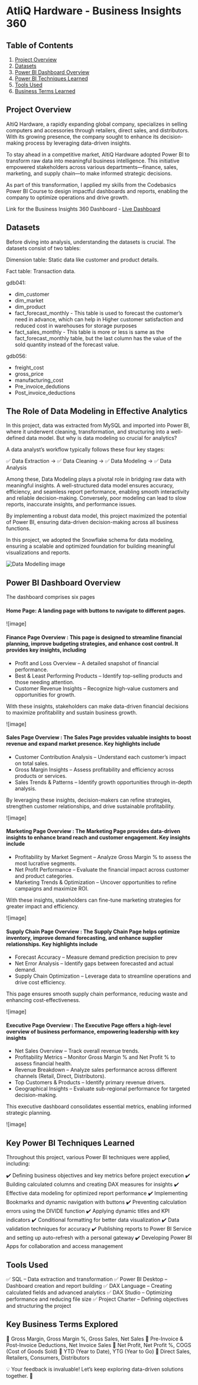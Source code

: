 # AtliQ Hardware - Business Insights 360


## Table of Contents

1. [Project Overview](#project-overview)
2. [Datasets](#datasets)
3. [Power BI Dashboard Overview](#power-bi-dashboard-overview)
4. [Power BI Techniques Learned](#power-bi-techniques-learned)
5. [Tools Used](#tools-used)
6. [Business Terms Learned](#business-terms-learned)

## Project Overview

AltiQ Hardware, a rapidly expanding global company, specializes in selling computers and accessories through retailers, direct sales, and distributors. With its growing presence, the company sought to enhance its decision-making process by leveraging data-driven insights.

To stay ahead in a competitive market, AltiQ Hardware adopted Power BI to transform raw data into meaningful business intelligence. This initiative empowered stakeholders across various departments—finance, sales, marketing, and supply chain—to make informed strategic decisions.

As part of this transformation, I applied my skills from the Codebasics Power BI Course to design impactful dashboards and reports, enabling the company to optimize operations and drive growth.

Link for the Business Insights 360 Dashboard - [Live Dashboard](https://app.powerbi.com/view?r=eyJrIjoiZGJiNDcxNWYtYjE2MC00ZTE0LWI1YWUtNDgzMGY2ZDFiZGIxIiwidCI6ImRmODY3OWNkLWE4MGUtNDVkOC05OWFjLWM4M2VkN2ZmOTVhMCJ9)

## Datasets

Before diving into analysis, understanding the datasets is crucial. The datasets consist of two tables:

Dimension table: Static data like customer and product details.

Fact table: Transaction data.

gdb041:


- dim_customer
- dim_market
- dim_product
- fact_forecast_monthly - This table is used to forecast the customer’s need in advance, which can help in Higher customer satisfaction and reduced cost in warehouses for storage purposes
- fact_sales_monthly - This table is more or less is same as the fact_forecast_monthly table, but the last column has the value of the sold quantity instead of the forecast value.

gdb056:

- freight_cost
- gross_price
- manufacturing_cost
- Pre_invoice_dedutions
- Post_invoice_deductions


## The Role of Data Modeling in Effective Analytics
In this project, data was extracted from MySQL and imported into Power BI, where it underwent cleaning, transformation, and structuring into a well-defined data model. But why is data modeling so crucial for analytics?

A data analyst’s workflow typically follows these four key stages:

✅ Data Extraction → ✅ Data Cleaning → ✅ Data Modeling → ✅ Data Analysis

Among these, Data Modeling plays a pivotal role in bridging raw data with meaningful insights. A well-structured data model ensures accuracy, efficiency, and seamless report performance, enabling smooth interactivity and reliable decision-making. Conversely, poor modeling can lead to slow reports, inaccurate insights, and performance issues.

By implementing a robust data model, this project maximized the potential of Power BI, ensuring data-driven decision-making across all business functions.

In this project, we adopted the Snowflake schema for data modeling, ensuring a scalable and optimized foundation for building meaningful visualizations and reports.

![Data Modelling image](https://github.com/AlekhyaVankayala09/Business-Insights-360/blob/ef8a757b51b24c2bde52040fc0dbbc63049fcef6/Data%20Modelling%20image.jpg)

## Power BI Dashboard Overview

The dashboard comprises six pages

#### Home Page: A landing page with buttons to navigate to different pages.

![image]

#### Finance Page Overview : This page is designed to streamline financial planning, improve budgeting strategies, and enhance cost control. It provides key insights, including

- Profit and Loss Overview – A detailed snapshot of financial performance.
- Best & Least Performing Products – Identify top-selling products and those needing attention.
- Customer Revenue Insights – Recognize high-value customers and opportunities for growth.

With these insights, stakeholders can make data-driven financial decisions to maximize profitability and sustain business growth.

![image]

#### Sales Page Overview : The Sales Page provides valuable insights to boost revenue and expand market presence. Key highlights include

- Customer Contribution Analysis – Understand each customer’s impact on total sales.
- Gross Margin Insights – Assess profitability and efficiency across products or services.
- Sales Trends & Patterns – Identify growth opportunities through in-depth analysis.

By leveraging these insights, decision-makers can refine strategies, strengthen customer relationships, and drive sustainable profitability.

![image]

#### Marketing Page Overview : The Marketing Page provides data-driven insights to enhance brand reach and customer engagement. Key insights include

- Profitability by Market Segment – Analyze Gross Margin % to assess the most lucrative segments.
- Net Profit Performance – Evaluate the financial impact across customer and product categories.
- Marketing Trends & Optimization – Uncover opportunities to refine campaigns and maximize ROI.
  
With these insights, stakeholders can fine-tune marketing strategies for greater impact and efficiency.

![image]

#### Supply Chain Page Overview : The Supply Chain Page helps optimize inventory, improve demand forecasting, and enhance supplier relationships. Key highlights include

- Forecast Accuracy – Measure demand prediction precision to prev
- Net Error Analysis – Identify gaps between forecasted and actual demand.
- Supply Chain Optimization – Leverage data to streamline operations and drive cost efficiency.

This page ensures smooth supply chain performance, reducing waste and enhancing cost-effectiveness.

![image]

#### Executive Page Overview : The Executive Page offers a high-level overview of business performance, empowering leadership with key insights

- Net Sales Overview – Track overall revenue trends.
- Profitability Metrics – Monitor Gross Margin % and Net Profit % to assess financial health.
- Revenue Breakdown – Analyze sales performance across different channels (Retail, Direct, Distributors).
- Top Customers & Products – Identify primary revenue drivers.
- Geographical Insights – Evaluate sub-regional performance for targeted decision-making.

This executive dashboard consolidates essential metrics, enabling informed strategic planning.

![image]


## Key Power BI Techniques Learned
Throughout this project, various Power BI techniques were applied, including:

✔️ Defining business objectives and key metrics before project execution
✔️ Building calculated columns and creating DAX measures for insights
✔️ Effective data modeling for optimized report performance
✔️ Implementing Bookmarks and dynamic navigation with buttons
✔️ Preventing calculation errors using the DIVIDE function
✔️ Applying dynamic titles and KPI indicators
✔️ Conditional formatting for better data visualization
✔️ Data validation techniques for accuracy
✔️ Publishing reports to Power BI Service and setting up auto-refresh with a personal gateway
✔️ Developing Power BI Apps for collaboration and access management

## Tools Used
✅ SQL – Data extraction and transformation
✅ Power BI Desktop – Dashboard creation and report building
✅ DAX Language – Creating calculated fields and advanced analytics
✅ DAX Studio – Optimizing performance and reducing file size
✅ Project Charter – Defining objectives and structuring the project

## Key Business Terms Explored
📌 Gross Margin, Gross Margin %, Gross Sales, Net Sales
📌 Pre-Invoice & Post-Invoice Deductions, Net Invoice Sales
📌 Net Profit, Net Profit %, COGS (Cost of Goods Sold)
📌 YTD (Year to Date), YTG (Year to Go)
📌 Direct Sales, Retailers, Consumers, Distributors

💡 Your feedback is invaluable! Let’s keep exploring data-driven solutions together. 🚀








